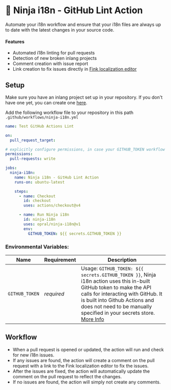 # 🥷 Ninja i18n - GitHub Lint Action

Automate your i18n workflow and ensure that your i18n files are always up to date with the latest changes in your source code.

#### Features

- Automated i18n linting for pull requests
- Detection of new broken inlang projects
- Comment creation with issue report
- Link creation to fix issues directly in [Fink localization editor](https://inlang.com/m/tdozzpar/app-inlang-finkLocalizationEditor)

## Setup

Make sure you have an inlang project set up in your repository. If you don't have one yet, you can create one [here](https://inlang.com/documentation/concept/project).

Add the following workflow file to your repository in this path `.github/workflows/ninja-i18n.yml`

```yml
name: Test GitHub Actions Lint

on:
  pull_request_target:

# explicitly configure permissions, in case your GITHUB_TOKEN workflow permissions are set to read-only in repository settings
permissions: 
  pull-requests: write

jobs:
  ninja-i18n:
    name: Ninja i18n - GitHub Lint Action
    runs-on: ubuntu-latest

    steps:
      - name: Checkout
        id: checkout
        uses: actions/checkout@v4

      - name: Run Ninja i18n
        id: ninja-i18n
        uses: opral/ninja-i18n@v1
        env:
          GITHUB_TOKEN: ${{ secrets.GITHUB_TOKEN }}
```

### Environmental Variables:

| Name                  | Requirement | Description |
| --------------------- | ----------- | ----------- |
| `GITHUB_TOKEN`        | _required_ | Usage: `GITHUB_TOKEN: ${{ secrets.GITHUB_TOKEN }}`,  Ninja i18n action uses this in-built GitHub token to make the API calls for interacting with GitHub. It is built into Github Actions and does not need to be manually specified in your secrets store. [More Info](https://help.github.com/en/actions/configuring-and-managing-workflows/authenticating-with-the-github_token)|

## Workflow

- When a pull request is opened or updated, the action will run and check for new i18n issues.
- If any issues are found, the action will create a comment on the pull request with a link to the Fink localization editor to fix the issues.
- After the issues are fixed, the action will automatically update the comment on the pull request to reflect the changes.
- If no issues are found, the action will simply not create any comments.
